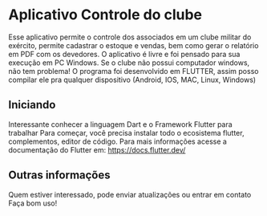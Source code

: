 # Aplicativo Controle do clube

Esse aplicativo permite o controle dos associados em um clube militar do exército, permite cadastrar o estoque e vendas, bem como gerar o relatório em PDF com os devedores.
O aplicativo é livre e foi pensado para sua execução em PC Windows.
Se o clube não possui computador windows, não tem problema! O programa foi desenvolvido em FLUTTER, assim posso compilar ele pra qualquer dispositivo (Android, IOS, MAC, Linux, Windows)


## Iniciando
Interessante conhecer a linguagem Dart e o Framework Flutter para trabalhar
Para começar, você precisa instalar todo o ecosistema flutter, complementos, editor de código. Para mais informações acesse a documentação do Flutter em: https://docs.flutter.dev/


## Outras informações

Quem estiver interessado, pode enviar atualizações ou entrar em contato
Faça bom uso!
